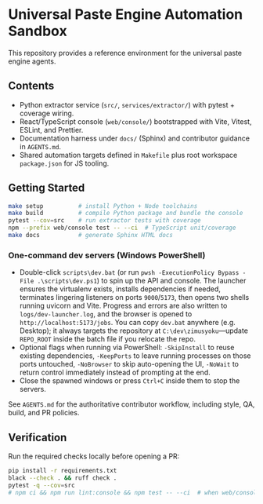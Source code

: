 ﻿# Universal Paste Engine Automation Sandbox

This repository provides a reference environment for the universal paste engine agents.

## Contents

- Python extractor service (`src/`, `services/extractor/`) with pytest + coverage wiring.
- React/TypeScript console (`web/console/`) bootstrapped with Vite, Vitest, ESLint, and Prettier.
- Documentation harness under `docs/` (Sphinx) and contributor guidance in `AGENTS.md`.
- Shared automation targets defined in `Makefile` plus root workspace `package.json` for JS tooling.

## Getting Started

```bash
make setup          # install Python + Node toolchains
make build          # compile Python package and bundle the console
pytest --cov=src    # run extractor tests with coverage
npm --prefix web/console test -- --ci  # TypeScript unit/coverage
make docs           # generate Sphinx HTML docs
```

### One-command dev servers (Windows PowerShell)

- Double-click `scripts\dev.bat` (or run `pwsh -ExecutionPolicy Bypass -File .\scripts\dev.ps1`) to spin up the API and console. The launcher ensures the virtualenv exists, installs dependencies if needed, terminates lingering listeners on ports `9000`/`5173`, then opens two shells running uvicorn and Vite. Progress and errors are also written to `logs/dev-launcher.log`, and the browser is opened to `http://localhost:5173/jobs`. You can copy `dev.bat` anywhere (e.g. Desktop); it always targets the repository at `C:\dev\zimusyoku`—update `REPO_ROOT` inside the batch file if you relocate the repo.
- Optional flags when running via PowerShell: `-SkipInstall` to reuse existing dependencies, `-KeepPorts` to leave running processes on those ports untouched, `-NoBrowser` to skip auto-opening the UI, `-NoWait` to return control immediately instead of prompting at the end.
- Close the spawned windows or press `Ctrl+C` inside them to stop the servers.

See `AGENTS.md` for the authoritative contributor workflow, including style, QA, build, and PR policies.

## Verification

Run the required checks locally before opening a PR:

```bash
pip install -r requirements.txt
black --check . && ruff check .
pytest -q --cov=src
# npm ci && npm run lint:console && npm test -- --ci  # when web/console changes
```

